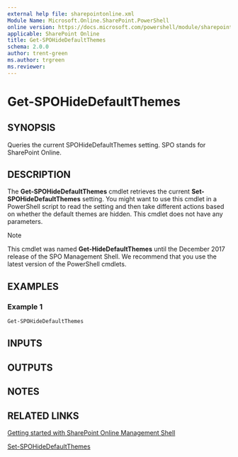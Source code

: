 ```yaml
---
external help file: sharepointonline.xml
Module Name: Microsoft.Online.SharePoint.PowerShell
online version: https://docs.microsoft.com/powershell/module/sharepoint-online/get-spohidedefaultthemes
applicable: SharePoint Online
title: Get-SPOHideDefaultThemes
schema: 2.0.0
author: trent-green
ms.author: trgreen
ms.reviewer:
---
```


# Get-SPOHideDefaultThemes

## SYNOPSIS

Queries the current SPOHideDefaultThemes setting. SPO stands for SharePoint Online.

## DESCRIPTION

The **Get-SPOHideDefaultThemes** cmdlet retrieves the current **Set-SPOHideDefaultThemes** setting. You might want to use this cmdlet in a PowerShell script to read the setting and then take different actions based on whether the default themes are hidden. This cmdlet does not have any parameters.

> [!NOTE]
> This cmdlet was named **Get-HideDefaultThemes** until the December 2017 release of the SPO Management Shell. We recommend that you use the latest version of the PowerShell cmdlets.

## EXAMPLES

### Example 1

```powershell
Get-SPOHideDefaultThemes
```


## INPUTS

## OUTPUTS

## NOTES

## RELATED LINKS

[Getting started with SharePoint Online Management Shell](https://docs.microsoft.com/powershell/sharepoint/sharepoint-online/connect-sharepoint-online?view=sharepoint-ps)

[Set-SPOHideDefaultThemes](Set-SPOHideDefaultThemes.md)






